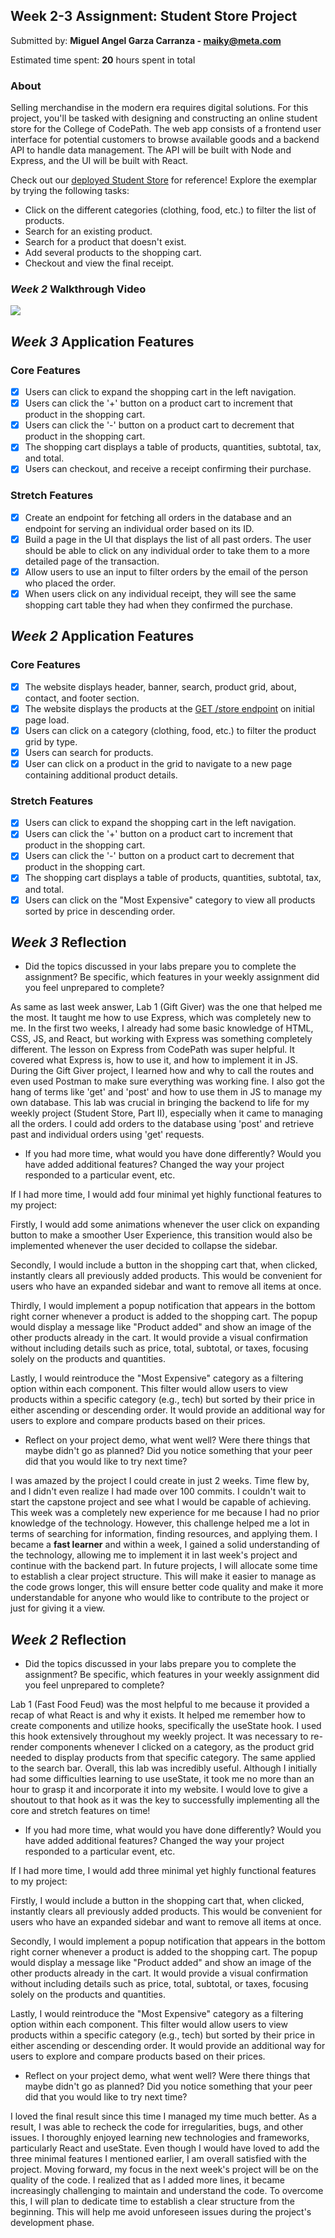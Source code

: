 ## Week 2-3 Assignment: Student Store Project

Submitted by: **Miguel Angel Garza Carranza - maiky@meta.com**

Estimated time spent: **20** hours spent in total

### About

Selling merchandise in the modern era requires digital solutions. For this project, you'll be tasked with designing and constructing an online student store for the College of CodePath. The web app consists of a frontend user interface for potential customers to browse available goods and a backend API to handle data management. The API will be built with Node and Express, and the UI will be built with React.

Check out our [deployed Student Store](https://codepath-student-store-demo.surge.sh/) for reference! Explore the exemplar by trying the following tasks:

- Click on the different categories (clothing, food, etc.) to filter the list of products.
- Search for an existing product.
- Search for a product that doesn't exist.
- Add several products to the shopping cart.
- Checkout and view the final receipt.

### *Week 2* Walkthrough Video

<a href="https://www.loom.com/share/e374760a3e7947b8b1cee607237dc360">
    <img style="max-width:300px;" src="https://cdn.loom.com/sessions/thumbnails/e374760a3e7947b8b1cee607237dc360-with-play.gif">
</a>

## *Week 3* Application Features

### Core Features

- [x] Users can click to expand the shopping cart in the left navigation.
- [x] Users can click the '+' button on a product cart to increment that product in the shopping cart.
- [x] Users can click the '-' button on a product cart to decrement that product in the shopping cart.
- [x] The shopping cart displays a table of products, quantities, subtotal, tax, and total.
- [x] Users can checkout, and receive a receipt confirming their purchase.

### Stretch Features

- [x] Create an endpoint for fetching all orders in the database and an endpoint for serving an individual order based on its ID.
- [x] Build a page in the UI that displays the list of all past orders. The user should be able to click on any individual order to take them to a more detailed page of the transaction.
- [x] Allow users to use an input to filter orders by the email of the person who placed the order.
- [x] When users click on any individual receipt, they will see the same shopping cart table they had when they confirmed the purchase.

## *Week 2* Application Features

### Core Features

- [x] The website displays header, banner, search, product grid, about, contact, and footer section.
- [x] The website displays the products at the [GET /store endpoint](https://codepath-store-api.herokuapp.com/store) on initial page load.
- [x] Users can click on a category (clothing, food, etc.) to filter the product grid by type.
- [x] Users can search for products.
- [x] User can click on a product in the grid to navigate to a new page containing additional product details.

### Stretch Features

- [x] Users can click to expand the shopping cart in the left navigation.
- [x] Users can click the '+' button on a product cart to increment that product in the shopping cart.
- [x] Users can click the '-' button on a product cart to decrement that product in the shopping cart.
- [x] The shopping cart displays a table of products, quantities, subtotal, tax, and total.
- [x] Users can click on the "Most Expensive" category to view all products sorted by price in descending order.

## *Week 3* Reflection

- Did the topics discussed in your labs prepare you to complete the assignment? Be specific, which features in your weekly assignment did you feel unprepared to complete?

As same as last week answer, Lab 1 (Gift Giver) was the one that helped me the most. It taught me how to use Express, which was completely new to me. In the first two weeks, I already had some basic knowledge of HTML, CSS, JS, and React, but working with Express was something completely different. The lesson on Express from CodePath was super helpful. It covered what Express is, how to use it, and how to implement it in JS. During the Gift Giver project, I learned how and why to call the routes and even used Postman to make sure everything was working fine. I also got the hang of terms like 'get' and 'post' and how to use them in JS to manage my own database. This lab was crucial in bringing the backend to life for my weekly project (Student Store, Part II), especially when it came to managing all the orders. I could add orders to the database using 'post' and retrieve past and individual orders using 'get' requests.

- If you had more time, what would you have done differently? Would you have added additional features? Changed the way your project responded to a particular event, etc.
  
If I had more time, I would add four minimal yet highly functional features to my project:

Firstly, I would add some animations whenever the user click on expanding button to make a smoother User Experience, this transition would also be implemented whenever the user decided to collapse the sidebar.

Secondly, I would include a button in the shopping cart that, when clicked, instantly clears all previously added products. This would be convenient for users who have an expanded sidebar and want to remove all items at once.

Thirdly, I would implement a popup notification that appears in the bottom right corner whenever a product is added to the shopping cart. The popup would display a message like "Product added" and show an image of the other products already in the cart. It would provide a visual confirmation without including details such as price, total, subtotal, or taxes, focusing solely on the products and quantities.

Lastly, I would reintroduce the "Most Expensive" category as a filtering option within each component. This filter would allow users to view products within a specific category (e.g., tech) but sorted by their price in either ascending or descending order. It would provide an additional way for users to explore and compare products based on their prices.

- Reflect on your project demo, what went well? Were there things that maybe didn't go as planned? Did you notice something that your peer did that you would like to try next time?

I was amazed by the project I could create in just 2 weeks. Time flew by, and I didn't even realize I had made over 100 commits. I couldn't wait to start the capstone project and see what I would be capable of achieving. This week was a completely new experience for me because I had no prior knowledge of the technology. However, this challenge helped me a lot in terms of searching for information, finding resources, and applying them. I became a **fast learner** and within a week, I gained a solid understanding of the technology, allowing me to implement it in last week's project and continue with the backend part. In future projects, I will allocate some time to establish a clear project structure. This will make it easier to manage as the code grows longer, this will ensure better code quality and make it more understandable for anyone who would like to contribute to the project or just for giving it a view.

## *Week 2* Reflection

- Did the topics discussed in your labs prepare you to complete the assignment? Be specific, which features in your weekly assignment did you feel unprepared to complete?

Lab 1 (Fast Food Feud) was the most helpful to me because it provided a recap of what React is and why it exists. It helped me remember how to create components and utilize hooks, specifically the useState hook. I used this hook extensively throughout my weekly project. It was necessary to re-render components whenever I clicked on a category, as the product grid needed to display products from that specific category. The same applied to the search bar. Overall, this lab was incredibly useful. Although I initially had some difficulties learning to use useState, it took me no more than an hour to grasp it and incorporate it into my website. I would love to give a shoutout to that hook as it was the key to successfully implementing all the core and stretch features on time!

- If you had more time, what would you have done differently? Would you have added additional features? Changed the way your project responded to a particular event, etc.
  
If I had more time, I would add three minimal yet highly functional features to my project:

Firstly, I would include a button in the shopping cart that, when clicked, instantly clears all previously added products. This would be convenient for users who have an expanded sidebar and want to remove all items at once.

Secondly, I would implement a popup notification that appears in the bottom right corner whenever a product is added to the shopping cart. The popup would display a message like "Product added" and show an image of the other products already in the cart. It would provide a visual confirmation without including details such as price, total, subtotal, or taxes, focusing solely on the products and quantities.

Lastly, I would reintroduce the "Most Expensive" category as a filtering option within each component. This filter would allow users to view products within a specific category (e.g., tech) but sorted by their price in either ascending or descending order. It would provide an additional way for users to explore and compare products based on their prices.

- Reflect on your project demo, what went well? Were there things that maybe didn't go as planned? Did you notice something that your peer did that you would like to try next time?

I loved the final result since this time I managed my time much better. As a result, I was able to recheck the code for irregularities, bugs, and other issues. I thoroughly enjoyed learning new technologies and frameworks, particularly React and useState. Even though I would have loved to add the three minimal features I mentioned earlier, I am overall satisfied with the project. Moving forward, my focus in the next week's project will be on the quality of the code. I realized that as I added more lines, it became increasingly challenging to maintain and understand the code. To overcome this, I will plan to dedicate time to establish a clear structure from the beginning. This will help me avoid unforeseen issues during the project's development phase.